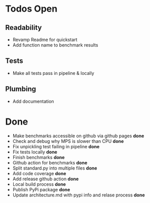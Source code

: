 # Todos Open

## Readability
- Revamp Readme for quickstart
- Add function name to benchmark results

## Tests
- Make all tests pass in pipeline & locally

## Plumbing
- Add documentation

# Done
- Make benchmarks accessible on github via github pages  **done**
- Check and debug why MPS is slower than CPU **done**
- Fix unpickling test failing in pipeline **done**
- Fix tests locally **done**
- Finish benchmarks **done**
- Github action for benchmarks **done**
- Split standard.py into multiple files  **done**
- Add code coverage **done**
- Add release github action **done**
- Local build process **done**
- Publish PyPi package **done**
- Update architecture.md with pypi info and relase process **done**
